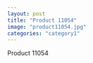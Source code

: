 ```yaml
---
layout: post
title: "Product 11054"
image: "product11054.jpg"
categories: "category1"
---
```

Product 11054
